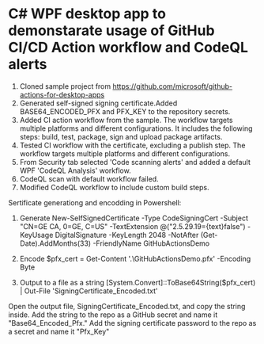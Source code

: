 # C# WPF desktop app to demonstarate usage of GitHub CI/CD Action workflow and CodeQL alerts

1. Cloned sample project from https://github.com/microsoft/github-actions-for-desktop-apps 
2. Generated self-signed signing certificate.Added BASE64_ENCODED_PFX and PFX_KEY to the repository secrets.
3. Added CI action workflow from the sample. The workflow targets multiple platforms and different configurations. It includes the following steps: build, test, package, sign and upload package artifacts.
4. Tested CI workflow with the certificate, excluding a publish step. The workflow targets multiple platforms and different configurations.
5. From Security tab selected 'Code scanning alerts' and added a default WPF 'CodeQL Analysis' workflow.
6. CodeQL scan with default workflow failed.
7. Modified CodeQL workflow to include custom build steps.

Sertificate generationg and encodding in Powershell:
1. Generate
New-SelfSignedCertificate -Type CodeSigningCert -Subject "CN=GE CA, 0=GE, C=US" -TextExtension @("2.5.29.19={text}false") -KeyUsage DigitalSignature -KeyLength 2048 -NotAfter (Get-Date).AddMonths(33) -FriendlyName GitHubActionsDemo

2. Encode
$pfx_cert = Get-Content '.\GitHubActionsDemo.pfx' -Encoding Byte 

3. Output to a file as a string
[System.Convert]::ToBase64String($pfx_cert) | Out-File 'SigningCertificate_Encoded.txt'

Open the output file, SigningCertificate_Encoded.txt, and copy the string inside. 
Add the string to the repo as a GitHub secret and name it "Base64_Encoded_Pfx."
Add the signing certificate password to the repo as a secret and name it "Pfx_Key"
